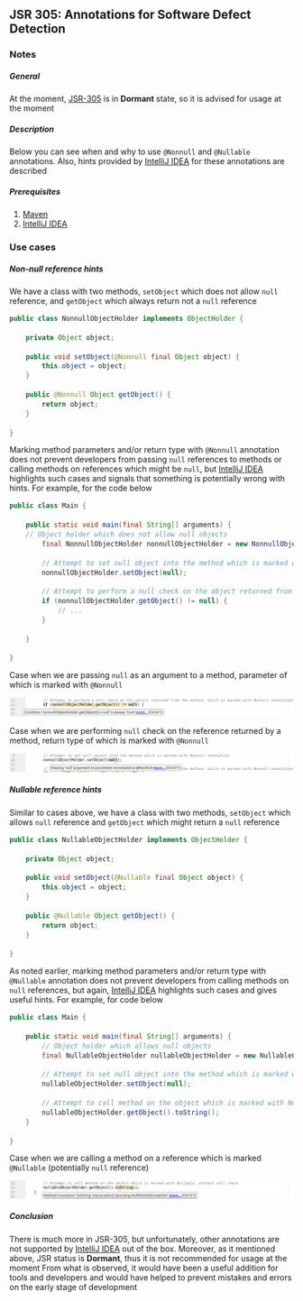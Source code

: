 ## JSR 305: Annotations for Software Defect Detection

### Notes

##### General
At the moment, [JSR-305](https://jcp.org/en/jsr/detail?id=305) is in **Dormant** state, so it is advised for usage at the moment

##### Description
Below you can see when and why to use `@Nonnull` and `@Nullable` annotations. Also, hints provided by [IntelliJ IDEA](https://www.jetbrains.com/idea/) for these annotations are described

##### Prerequisites
1. [Maven](https://maven.apache.org/)
2. [IntelliJ IDEA](https://www.jetbrains.com/idea/)

### Use cases

##### Non-null reference hints
We have a class with two methods, `setObject` which does not allow `null` reference, and `getObject` which always return not a `null` reference
```java
public class NonnullObjectHolder implements ObjectHolder {

    private Object object;

    public void setObject(@Nonnull final Object object) {
        this.object = object;
    }

    public @Nonnull Object getObject() {
        return object;
    }

}
```
Marking method parameters and/or return type with `@Nonnull` annotation does not prevent developers from passing `null` references to methods or calling methods on references which might be `null`, but [IntelliJ IDEA](https://www.jetbrains.com/idea/) highlights such cases and signals that something is potentially wrong with hints. For example, for the code below
```java
public class Main {

    public static void main(final String[] arguments) {
    // Object holder which does not allow null objects
        final NonnullObjectHolder nonnullObjectHolder = new NonnullObjectHolder();
    
        // Attempt to set null object into the method which is marked with Nonnull annotation
        nonnullObjectHolder.setObject(null);
    
        // Attempt to perform a null check on the object returned from the method, which is marked with Nonnull annotation
        if (nonnullObjectHolder.getObject() != null) {
            // ...
        }
        
    }

}
```
Case when we are passing `null` as an argument to a method, parameter of which is marked with `@Nonnull`

![jsr-305-nonnull-check-1.png](screenshots/jsr-305-nonnull-check-1.png)

Case when we are performing `null` check on the reference returned by a method, return type of which is marked with `@Nonnull`

![jsr-305-nonnull-check-2.png](screenshots/jsr-305-nonnull-check-2.png)

##### Nullable reference hints
Similar to cases above, we have a class with two methods, `setObject` which allows `null` reference and `getObject` which might return a `null` reference
```java
public class NullableObjectHolder implements ObjectHolder {

    private Object object;

    public void setObject(@Nullable final Object object) {
        this.object = object;
    }

    public @Nullable Object getObject() {
        return object;
    }

}
``` 
As noted earlier, marking method parameters and/or return type with `@Nullable` annotation does not prevent developers from calling methods on `null` references, but again, [IntelliJ IDEA](https://www.jetbrains.com/idea/) highlights such cases and gives useful hints. For example, for code below
```java
public class Main {

    public static void main(final String[] arguments) {
        // Object holder which allows null objects
        final NullableObjectHolder nullableObjectHolder = new NullableObjectHolder();

        // Attempt to set null object into the method which is marked with Nullable annotation
        nullableObjectHolder.setObject(null);

        // Attempt to call method on the object which is marked with Nullable, without null check
        nullableObjectHolder.getObject().toString();
    }

}

```
Case when we are calling a method on a reference which is marked `@Nullable` (potentially `null` reference)

![jsr-305-nullable-check-1.png](screenshots/jsr-305-nullable-check-1.png)

##### Conclusion
There is much more in JSR-305, but unfortunately, other annotations are not supported by [IntelliJ IDEA](https://www.jetbrains.com/idea/) out of the box. Moreover, as it mentioned above, JSR status is **Dormant**, thus it is not recommended for usage at the moment
From what is observed, it would have been a useful addition for tools and developers and would have helped to prevent mistakes and errors on the early stage of development

